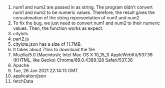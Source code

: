 1. num1 and num2 are passed in as string. The program didn't convert num1 and num2 to be numeric values. Therefore, the result gives the concatenation of the string representation of num1 and num2.
2. To fix the bug, we just need to convert num1 and num2 to their numeric values. Then, the function works as expect.
3. citylots
4. part2.js
5. citylots.json has a size of 11.7MB. 
6. It takes about 71ms to download the file 
7. Mozilla/5.0 (Macintosh; Intel Mac OS X 10_15_1) AppleWebKit/537.36 (KHTML, like Gecko) Chrome/89.0.4389.128 Safari/537.36
8. Apache
9. Tue, 26 Jan 2021 22:14:13 GMT
10. application/json
11. fetchData